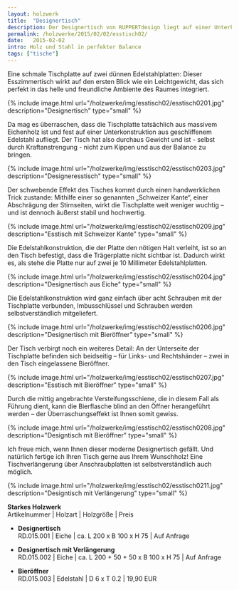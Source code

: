 ```yaml
---
layout: holzwerk
title:  "Designertisch"
description: Der Designertisch von RUPPERTdesign liegt auf einer Unterkonstruktion aus Edelstahl auf. Der Desingertisch von RUPPERTdesign wird nach Wunsch gefertigt. Auch mit integriertem Bieröffner. 
permalink: /holzwerke/2015/02/02/esstisch02/
date:   2015-02-02
intro: Holz und Stahl in perfekter Balance
tags: ["tische"]
---
```



 
Eine schmale Tischplatte auf zwei dünnen Edelstahlplatten: 
Dieser Esszimmertisch wirkt auf den ersten Blick wie ein Leichtgewicht, 
das sich perfekt in das helle und freundliche Ambiente des Raumes integriert.

{% include image.html url="/holzwerke/img/esstisch02/esstisch0201.jpg" description="Designertisch" type="small" %}

Da mag es überraschen, dass die Tischplatte tatsächlich aus massivem Eichenholz ist
 und fest auf einer Unterkonstruktion aus geschliffenem Edelstahl aufliegt. 
Der Tisch hat also durchaus Gewicht und ist - selbst durch Kraftanstrengung  - nicht zum Kippen und aus der Balance zu bringen.

{% include image.html url="/holzwerke/img/esstisch02/esstisch0203.jpg" description="Designeresstisch" type="small" %}

Der schwebende Effekt des Tisches kommt durch einen handwerklichen Trick zustande: 
Mithilfe einer so genannten „Schweizer Kante“, einer Abschrägung der Stirnseiten, 
wirkt die Tischplatte weit weniger wuchtig – und ist dennoch äußerst stabil und hochwertig.

{% include image.html url="/holzwerke/img/esstisch02/esstisch0209.jpg" description="Esstisch mit Schweizer Kante" type="small" %}

Die Edelstahlkonstruktion, die der Platte den nötigen Halt verleiht, 
ist so an den Tisch befestigt, dass die Trägerplatte nicht sichtbar ist. 
Dadurch wirkt es, als stehe die Platte nur auf zwei je 10 Millimeter Edelstahlplatten.

{% include image.html url="/holzwerke/img/esstisch02/esstisch0204.jpg" description="Designertisch aus Eiche" type="small" %}

Die Edelstahlkonstruktion wird ganz einfach über acht Schrauben mit der Tischplatte verbunden, 
Imbusschlüssel und Schrauben werden selbstverständlich mitgeliefert.

{% include image.html url="/holzwerke/img/esstisch02/esstisch0206.jpg" description="Designertisch mit Bieröffner" type="small" %}

Der Tisch verbirgt noch ein weiteres Detail: 
An der Unterseite der Tischplatte befinden sich beidseitig – für Links- und Rechtshänder – 
zwei in den Tisch eingelassene Bieröffner. 

{% include image.html url="/holzwerke/img/esstisch02/esstisch0207.jpg" description="Esstisch mit Bieröffner" type="small" %}

Durch die mittig angebrachte Versteifungsschiene, 
die in diesem Fall als Führung dient, kann die Bierflasche blind an den Öffner herangeführt werden – 
der Überraschungseffekt ist Ihnen somit gewiss.

{% include image.html url="/holzwerke/img/esstisch02/esstisch0208.jpg" description="Designtisch mit Bieröffner" type="small" %}
 
Ich freue mich, wenn Ihnen dieser moderne Designertisch gefällt. 
Und natürlich fertige ich Ihren Tisch gerne aus Ihrem Wunschholz!
Eine Tischverlängerung über Anschraubplatten ist selbstverständlich auch möglich.

{% include image.html url="/holzwerke/img/esstisch02/esstisch0211.jpg" description="Designtisch mit Verlängerung" type="small" %}
 


**Starkes Holzwerk**   
Artikelnummer \| Holzart \| Holzgröße \| Preis

* **Designertisch**   
	RD.015.001  \| 	Eiche \| ca. L 200 x B 100 x H  75 \| Auf Anfrage
	
* **Designertisch mit Verlängerung**   
	RD.015.002  \| 	Eiche \| ca. L 200 + 50 + 50 x B 100 x H 75 \| Auf Anfrage
		
* **Bieröffner**       
	RD.015.003  \| 	Edelstahl \| D 6 x T 0.2  \| 19,90 EUR


